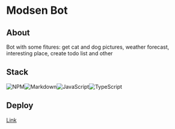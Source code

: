# Modsen Bot
## About
Bot with some fitures: get cat and dog pictures, weather forecast, interesting place, create todo list and other
## Stack
![NPM](https://img.shields.io/badge/NPM-%23CB3837.svg?style=for-the-badge&logo=npm&logoColor=white)![Markdown](https://img.shields.io/badge/markdown-%23000000.svg?style=for-the-badge&logo=markdown&logoColor=white)![JavaScript](https://img.shields.io/badge/javascript-%23323330.svg?style=for-the-badge&logo=javascript&logoColor=%23F7DF1E)![TypeScript](https://img.shields.io/badge/typescript-%23007ACC.svg?style=for-the-badge&logo=typescript&logoColor=white)

## Deploy
[Link](https://telegram.me/margarita_modsen_bot)
